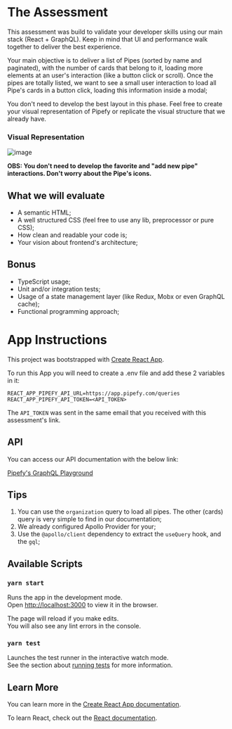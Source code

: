 # The Assessment
This assessment was build to validate your developer skills using our main stack (React + GraphQL). Keep in mind that UI and performance walk together to deliver the best experience.

Your main objective is to deliver a list of Pipes (sorted by name and paginated), with the number of cards that belong to it, loading more elements at an user's interaction (like a button click or scroll). Once the pipes are totally listed, we want to see a small user interaction to load all Pipe's cards in a button click, loading this information inside a modal;

You don't need to develop the best layout in this phase. Feel free to create your visual representation of Pipefy or replicate the visual structure that we already have.

### Visual Representation
![image](https://user-images.githubusercontent.com/5097397/127360349-7231b194-0a8c-4c31-af6c-886005bc8d6c.png)

**OBS: You don't need to develop the favorite and "add new pipe" interactions. Don't worry about the Pipe's icons.**

## What we will evaluate
- A semantic HTML;
- A well structured CSS (feel free to use any lib, preprocessor or pure CSS);
- How clean and readable your code is;
- Your vision about frontend's architecture;

## Bonus
- TypeScript usage;
- Unit and/or integration tests;
- Usage of a state management layer (like Redux, Mobx or even GraphQL cache);
- Functional programming approach;

# App Instructions

This project was bootstrapped with [Create React App](https://github.com/facebook/create-react-app).

To run this App you will need to create a .env file and add these 2 variables in it:

```
REACT_APP_PIPEFY_API_URL=https://app.pipefy.com/queries
REACT_APP_PIPEFY_API_TOKEN=<API_TOKEN>
```

The `API_TOKEN` was sent in the same email that you received with this assessment's link.

## API
You can access our API documentation with the below link:

[Pipefy's GraphQL Playground](https://app.pipefy.com/graphiql)

## Tips
1. You can use the `organization` query to load all pipes. The other (cards) query is very simple to find in our documentation;
2. We already configured Apollo Provider for your;
3. Use the `@apollo/client` dependency to extract the `useQuery` hook, and the `gql`;  

## Available Scripts

### `yarn start`

Runs the app in the development mode.\
Open [http://localhost:3000](http://localhost:3000) to view it in the browser.

The page will reload if you make edits.\
You will also see any lint errors in the console.

### `yarn test`

Launches the test runner in the interactive watch mode.\
See the section about [running tests](https://facebook.github.io/create-react-app/docs/running-tests) for more information.

## Learn More

You can learn more in the [Create React App documentation](https://facebook.github.io/create-react-app/docs/getting-started).

To learn React, check out the [React documentation](https://reactjs.org/).
